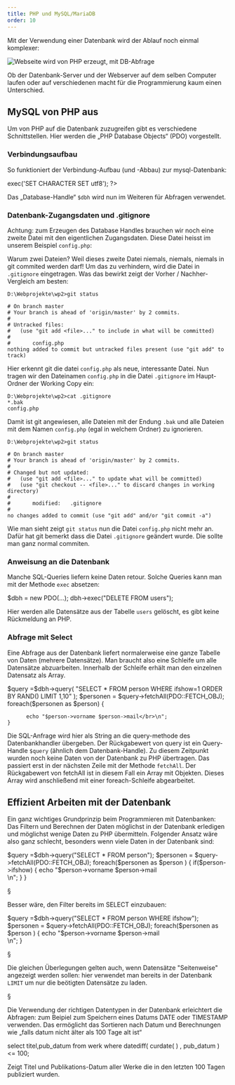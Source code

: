 ```yaml
---
title: PHP und MySQL/MariaDB
order: 10
---
```


Mit der Verwendung einer Datenbank wird der Ablauf noch einmal komplexer:

![Webseite wird von PHP erzeugt, mit DB-Abfrage](/images/php-db.svg)

Ob der Datenbank-Server und der Webserver auf dem selben Computer laufen
oder auf verschiedenen macht für die Programmierung kaum einen Unterschied.


MySQL von PHP aus
------------------
Um von PHP auf die Datenbank zuzugreifen gibt es verschiedene Schnittstellen. Hier werden die „PHP Database Objects“ (PDO) vorgestellt.

### Verbindungsaufbau

So funktioniert der Verbindung-Aufbau (und -Abbau) zur mysql-Datenbank:

<php caption="Verbindungs-Aufbau und Abbau">
    <?
     include "config.php";
     $dbh = new PDO($DSN, $DB_USER, $DB_PASS);
     $dbh->exec('SET CHARACTER SET utf8');
    ?> 
</php> 

Das „Database-Handle“ `$dbh` wird nun im Weiteren für Abfragen verwendet. 

### Datenbank-Zugangsdaten und .gitignore

Achtung: zum Erzeugen des Database Handles brauchen wir noch eine zweite Datei mit den eigentlichen Zugangsdaten. Diese Datei heisst im unserem Beispiel `config.php`:

<php caption="Zugangsdaten für die Datenbank">
    <?php
    $DB_NAME = "portfolio_playground"; 
    $DB_USER = "mmtuser"; 
    $DB_PASS = "geheim!";
    $DSN     = "mysql:dbname=$DB_NAME;host=localhost";
    ?>
</php>

Warum zwei Dateien?  Weil dieses zweite Datei niemals, niemals, niemals in git commited werden darf!  Um das zu verhindern, wird die Datei in `.gitignore` eingetragen. Was das bewirkt zeigt der Vorher / Nachher-Vergleich am besten:

    D:\Webprojekte\wp2>git status

    # On branch master
    # Your branch is ahead of 'origin/master' by 2 commits.
    #
    # Untracked files:
    #   (use "git add <file>..." to include in what will be committed)
    #
    #       config.php
    nothing added to commit but untracked files present (use "git add" to track)

Hier erkennt git die datei `config.php` als neue, interessante Datei. Nun tragen wir den Dateinamen `config.php` in die Datei `.gitignore` im Haupt-Ordner der Working Copy ein:

    D:\Webprojekte\wp2>cat .gitignore
    *.bak
    config.php

Damit ist git angewiesen, alle Dateien mit der Endung `.bak` und alle Dateien mit dem Namen `config.php` (egal in welchem Ordner) zu ignorieren. 

    D:\Webprojekte\wp2>git status

    # On branch master
    # Your branch is ahead of 'origin/master' by 2 commits.
    #
    # Changed but not updated:
    #   (use "git add <file>..." to update what will be committed)
    #   (use "git checkout -- <file>..." to discard changes in working directory)
    #
    #       modified:   .gitignore
    #
    no changes added to commit (use "git add" and/or "git commit -a")

Wie man sieht zeigt `git status` nun die Datei `config.php` nicht mehr an. Dafür hat git bemerkt dass die Datei `.gitignore` geändert wurde. Die sollte man ganz normal commiten.

### Anweisung an die Datenbank

Manche SQL-Queries liefern keine Daten retour.
Solche Queries kann man mit der Methode `exec` absetzen:

<php caption="Anweisungen an die Datenbank mit exec">
$dbh = new PDO(…);
dbh->exec("DELETE FROM users");
</php>

Hier werden alle Datensätze aus der Tabelle `users` gelöscht,
es gibt keine Rückmeldung an PHP.

### Abfrage mit Select

Eine Abfrage aus der Datenbank liefert normalerweise eine ganze Tabelle von Daten (mehrere Datensätze). Man braucht also eine Schleife um alle Datensätze abzuarbeiten. Innerhalb der Schleife erhält man den einzelnen Datensatz als Array. 

<php caption="Abfrage der Datenbank mit SELECT">
    $query =$dbh->query(
         "SELECT * FROM person WHERE ifshow=1 ORDER BY RAND() LIMIT 1,10"
    );
    $personen = $query->fetchAll(PDO::FETCH_OBJ);
    foreach($personen as $person) {

          echo "$person->vorname $person->mail</br>\n";
    }
</php>

Die SQL-Anfrage wird hier als String an die query-methode des Datenbankhandler übergeben.  Der Rückgabewert von query ist ein Query-Handle `$query` (ähnlich dem Datenbank-Handle).  Zu diesem Zeitpunkt wurden noch keine Daten von der Datenbank zu PHP übertragen. Das passiert erst in der nächsten Zeile mit der Methode `fetchAll`. Der Rückgabewert von fetchAll ist in diesem Fall ein Array mit Objekten. Dieses Array wird anschließend mit einer foreach-Schleife abgearbeitet. 

## Effizient Arbeiten mit der Datenbank

Ein ganz wichtiges Grundprinzip beim Programmieren mit Datenbanken: Das Filtern und Berechnen der Daten möglichst in der Datenbank erledigen und möglichst wenige Daten zu PHP übermitteln. Folgender Ansatz wäre also ganz schlecht, besonders wenn viele Daten in der Datenbank sind:

<php caption="Ineffiziente Abfrage der Datenbank">
$query =$dbh->query("SELECT * FROM person");
$personen = $query->fetchAll(PDO::FETCH_OBJ);
foreach($personen as $person ) {
  if($person->ifshow) {
    echo "$person->vorname $person->mail</br>\n";
  }
}
</php>

§

Besser wäre, den Filter bereits im SELECT einzubauen:

<php caption="Effiziente Abfrage der Datenbank">
$query =$dbh->query("SELECT * FROM person WHERE ifshow");
$personen = $query->fetchAll(PDO::FETCH_OBJ);
foreach($personen as $person ) {
  echo "$person->vorname $person->mail</br>\n";
}
</php>

§

Die gleichen Überlegungen gelten auch, wenn Datensätze "Seitenweise" angezeigt
werden sollen: hier verwendet man bereits in der Datenbank `LIMIT` um nur
die beötigten Datensätze zu laden.

§

Die Verwendung der richtigen Datentypen in der Datenbank erleichtert die Abfragen:  zum Beipiel zum Speichern eines Datums DATE oder TIMESTAMP verwenden. Das ermöglicht das Sortieren nach Datum und  Berechnungen wie „falls datum nicht älter als 100 Tage alt ist“

<sql>
  select titel,pub_datum from werk 
  where datediff( curdate( ) , pub_datum ) <= 100; 
</sql>

Zeigt Titel und Publikations-Datum aller Werke die in den letzten 100 Tagen publiziert wurden.


